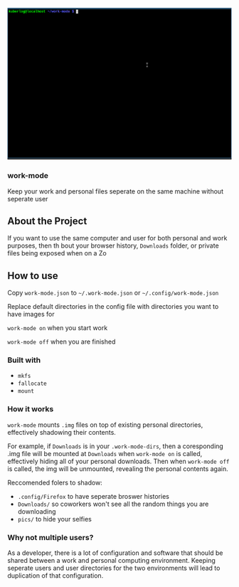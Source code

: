 ![](work-mode.gif)

### work-mode

Keep your work and personal files seperate on the same machine without seperate user

## About the Project

If you want to use the same computer and user for both personal and work purposes, then th
bout your browser history, `Downloads` folder, or private files being exposed when on a Zo

## How to use

Copy `work-mode.json` to `~/.work-mode.json` or `~/.config/work-mode.json`

Replace default directories in the config file with directories you want to have images for

`work-mode on` when you start work

`work-mode off` when you are finished

### Built with

* `mkfs`
* `fallocate`
* `mount`

### How it works

`work-mode` mounts `.img` files on top of existing personal directories, effectively shadowing their contents.

For example, if `Downloads` is in your `.work-mode-dirs`, then a coresponding .img file will be mounted at `Downloads` when `work-mode on` is called, effectively hiding all of your personal downloads. Then when `work-mode off` is called, the img will be unmounted, revealing the personal contents again.

Reccomended folers to shadow:
* `.config/Firefox` to have seperate broswer histories
* `Downloads/` so coworkers won't see all the random things you are downloading
* `pics/` to hide your selfies

### Why not multiple users?

As a developer, there is a lot of configuration and software that should be shared between a work and personal computing environment. Keeping seperate users and user directories for the two environments will lead to duplication of that configuration.

